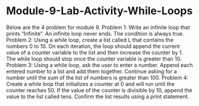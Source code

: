 # Module-9-Lab-Activity-While-Loops
Below are the 4 problem for module 9.
Problem 1: Write an infinite loop that prints “Infinite”. An infinite loop never ends. The condition is always true. 
Problem 2: Using a while loop, create a list called L that contains the numbers 0 to 10. On each iteration, the loop should append the current value of a counter variable to the list and then increase the counter by 1. The while loop should stop once the counter variable is greater than 10.
Problem 3: Using a while loop, ask the user to enter a number. Append each entered number to a list and add them together. Continue asking for a number until the sum of the list of numbers is greater than 100.
Problem 4: Create a while loop that initializes a counter at 0 and will run until the counter reaches 50. If the value of the counter is divisible by 10, append the value to the list called tens. Confirm the list results using a print statement.

